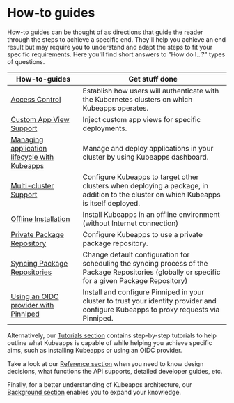 # How-to guides

How-to guides can be thought of as directions that guide the reader through the steps to achieve a specific end. They'll help you achieve an end result but may require you to understand and adapt the steps to fit your specific requirements. Here you'll find short answers to "How do I...?" types of questions.

| How-to-guides                                                                          | Get stuff done                                                                                                                                    |
| -------------------------------------------------------------------------------------- | ------------------------------------------------------------------------------------------------------------------------------------------------- |
| [Access Control](./access-control.md)                                                  | Establish how users will authenticate with the Kubernetes clusters on which Kubeapps operates.                                                    |
| [Custom App View Support](./custom-app-view-support.md)                                | Inject custom app views for specific deployments.                                                                                                 |
| [Managing application lifecycle with Kubeapps](./dashboard.md)                         | Manage and deploy applications in your cluster by using Kubeapps dashboard.                                                                       |
| [Multi-cluster Support](./deploying-to-multiple-clusters.md)                           | Configure Kubeapps to target other clusters when deploying a package, in addition to the cluster on which Kubeapps is itself deployed.            |
| [Offline Installation](./offline-installation.md)                                      | Install Kubeapps in an offline environment (without Internet connection)                                                                          |
| [Private Package Repository](./private-app-repository.md)                              | Configure Kubeapps to use a private package repository.                                                                                           |
| [Syncing Package Repositories](./syncing-apprepository-webhook.md)                     | Change default configuration for scheduling the syncing process of the Package Repositories (globally or specific for a given Package Repository) |
| [Using an OIDC provider with Pinniped](./OIDC/using-an-OIDC-provider-with-pinniped.md) | Install and configure Pinniped in your cluster to trust your identity provider and configure Kubeapps to proxy requests via Pinniped.             |

Alternatively, our [Tutorials section](../tutorials/README.md) contains step-by-step tutorials to help outline what Kubeapps is capable of while helping you achieve specific aims, such as installing Kubeapps or using an OIDC provider.

Take a look at our [Reference section](../reference/README.md) when you need to know design decisions, what functions the API supports, detailed developer guides, etc.

Finally, for a better understanding of Kubeapps architecture, our [Background section](../background/README.md) enables you to expand your knowledge.
